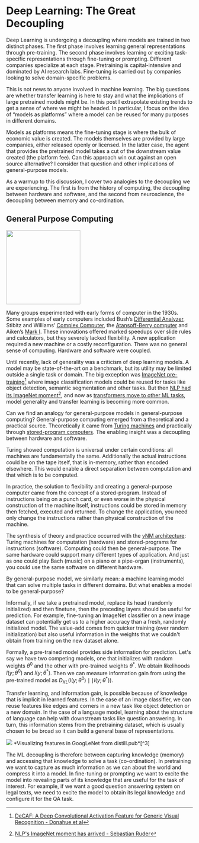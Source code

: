 # Deep Learning: The Great Decoupling

Deep Learning is undergoing a decoupling where models are trained in two distinct phases. The first phase involves learning general representations through pre-training. The second phase involves learning or exciting task-specific representations through fine-tuning or prompting. Different companies specialize at each stage. Pretraining is capital-intensive and dominated by AI research labs. Fine-tuning is carried out by companies looking to solve domain-specific problems.

This is not news to anyone involved in machine learning. The big questions are whether transfer learning is here to stay and what the implications of large pretrained models might be. In this post I extrapolate existing trends to get a sense of where we might be headed. In particular, I focus on the idea of “models as platforms” where a model can be reused for many purposes in different domains. 

Models as platforms means the fine-tuning stage is where the bulk of economic value is created. The models themselves are provided by large companies, either released openly or licensed. In the latter case, the agent that provides the pretrained model takes a cut of the downstream value created (the platform fee). Can this approach win out against an open source alternative? I consider that question and other implications of general-purpose models.

As a warmup to this discussion, I cover two analogies to the decoupling we are experiencing. The first is from the history of computing, the decoupling between hardware and software, and the second from neuroscience, the decoupling between memory and co-ordination. 

## General Purpose Computing

<img src="https://rjt1990.github.io/images/differentialanalyzer.jpeg" width=200>

Many groups experimented with early forms of computer in the 1930s. Some examples of early computers included Bush’s [Differential Analyzer](https://en.wikipedia.org/wiki/Differential_analyser), Stibitz and Williams’ [Complex Computer](https://en.wikipedia.org/wiki/George_Stibitz#Computer), the [Atansoff-Berry computer](https://en.wikipedia.org/wiki/Atanasoff%E2%80%93Berry_computer) and Aiken’s [Mark I](https://en.wikipedia.org/wiki/Harvard_Mark_I). These innovations offered marked speedups over slide rules and calculators, but they severely lacked flexibility. A new application required a new machine or a costly reconfiguration. There was no general sense of computing. Hardware and software were coupled.

Until recently, lack of generality was a criticism of deep learning models. A model may be state-of-the-art on a benchmark, but its utility may be limited outside a single task or domain. The big exception was [ImageNet pre-training](https://arxiv.org/abs/1310.1531)[^1] where image classification models could be reused for tasks like object detection, semantic segmentation and other tasks. But then [NLP had its ImageNet moment](https://ruder.io/nlp-imagenet/)[^2], and now as [transformers move to other ML tasks](https://paperswithcode.com/newsletter/3/), model generality and transfer learning is becoming more common.

[^1]: [DeCAF: A Deep Convolutional Activation Feature for Generic Visual Recognition - Donahue et al](https://arxiv.org/abs/1310.1531)
[^2]: [NLP's ImageNet moment has arrived - Sebastian Ruder](https://ruder.io/nlp-imagenet/)

Can we find an analogy for general-purpose models in general-purpose computing? General-purpose computing emerged from a theoretical and a practical source. Theoretically it came from [Turing machines](https://en.wikipedia.org/wiki/Universal_Turing_machine) and practically through [stored-program computers](https://en.wikipedia.org/wiki/Stored-program_computer). The enabling insight was a decoupling between hardware and software.

Turing showed computation is universal under certain conditions: all machines are fundamentally the same. Additionally the actual instructions could be on the tape itself, that is in-memory, rather than encoded elsewhere. This would enable a direct separation between computation and that which is to be computed.

In practice, the solution to flexibility and creating a general-purpose computer came from the concept of a stored-program. Instead of instructions being on a punch card, or even worse in the physical construction of the machine itself, instructions could be stored in memory then fetched, executed and returned. To change the application, you need only change the instructions rather than physical construction of the machine.

The synthesis of theory and practice occurred with the [vNM architecture](https://en.wikipedia.org/wiki/Von_Neumann_architecture): Turing machines for computation (hardware) and stored-programs for instructions (software). Computing could then be general-purpose. The same hardware could support many different types of application. And just as one could play Bach (music) on a piano or a pipe-organ (instruments), you could use the same software on different hardware.

By general-purpose model, we similarly mean: a machine learning model that can solve multiple tasks in different domains. But what enables a model to be general-purpose? 

Informally, if we take a pretrained model, replace its head (randomly initialized) and then finetune, then the preceding layers should be useful for prediction. For example, fine-tuning an ImageNet classifier on a new image dataset can potentially get us to a higher accuracy than a fresh, randomly initialized model. The value-add comes from quicker training (over random initialization) but also useful information in the weights that we couldn't obtain from training on the new dataset alone. 

Formally, a pre-trained model provides side information for prediction. Let's say we have two competing models, one that initializes with random weights $\theta^{0}$ and the other with pre-trained weights $\theta^{*}$. We obtain likelihoods $l\left(y; \theta^{0}\right)$ and $l\left(y; \theta^{*}\right)$. Then we can measure information gain from using the pre-trained model as $D_{KL}\left(l\left(y; \theta^{0}\right) \mid\mid  l\left(y; \theta^{*}\right)\right)$. 

Transfer learning, and information gain, is possible because of knowledge that is implicit in learned features. In the case of an image classifier, we can reuse features like edges and corners in a new task like object detection or a new domain. In the case of a language model, learning about the structure of language can help with downstream tasks like question answering. In turn, this information stems from the pretraining dataset, which is usually chosen to be broad so it can build a general base of representations.

<img src="https://rjt1990.github.io/images/visualization.png">
*Visualizing features in GoogLeNet from distill.pub*[^3]

[^3]: [Feature Visualization - distill.pub](https://distill.pub/2017/feature-visualization/)

The ML decoupling is therefore between capturing knowledge (memory) and accessing that knowledge to solve a task (co-ordination). In pretraining we want to capture as much information as we can about the world and compress it into a model. In fine-tuning or prompting we want to excite the model into revealing parts of its knowledge that are useful for the task of interest. For example, if we want a good question answering system on legal texts, we need to excite the model to obtain its legal knowledge and configure it for the QA task.

